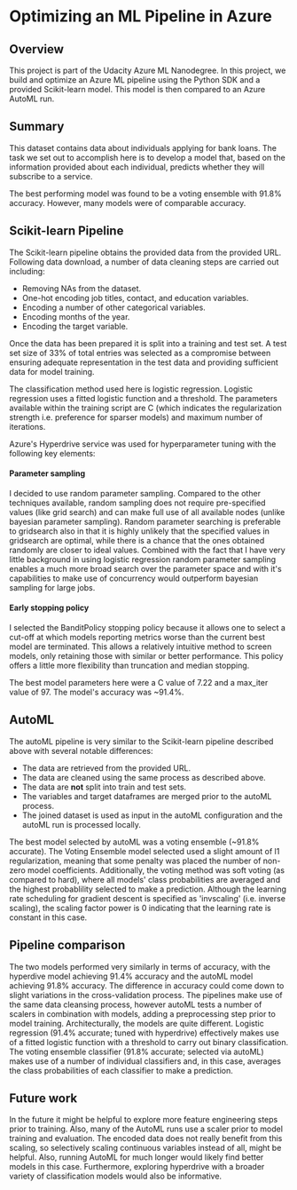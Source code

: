 # Optimizing an ML Pipeline in Azure

## Overview
This project is part of the Udacity Azure ML Nanodegree.
In this project, we build and optimize an Azure ML pipeline using the Python SDK and a provided Scikit-learn model.
This model is then compared to an Azure AutoML run.

## Summary
This dataset contains data about individuals applying for bank loans. The task we set out to accomplish here is to develop a model that,
based on the information provided about each individual, predicts whether they will subscribe to a service.

The best performing model was found to be a voting ensemble with 91.8% accuracy. However, many models were of comparable accuracy.

## Scikit-learn Pipeline
The Scikit-learn pipeline obtains the provided data from the provided URL. Following data download, a number of data cleaning steps are carried out including:
- Removing NAs from the dataset.
- One-hot encoding job titles, contact, and education variables.
- Encoding a number of other categorical variables.
- Encoding months of the year.
- Encoding the target variable.

Once the data has been prepared it is split into a training and test set. A test set size of 33% of total entries was selected as a compromise between ensuring adequate representation in the test data and providing sufficient data for model training. 

The classification method used here is logistic regression. Logistic regression uses a fitted logistic function and a threshold. The parameters available within the training script are C (which indicates the regularization strength i.e. preference for sparser models) and maximum number of iterations.

Azure's Hyperdrive service was used for hyperparameter tuning with the following key elements:

#### Parameter sampling
I decided to use random parameter sampling. Compared to the other techniques available, random sampling does not require pre-specified values (like grid search) and can make full use of all available nodes (unlike bayesian parameter sampling). Random parameter searching is preferable to gridsearch also in that it is highly unlikely that the specified values in gridsearch are optimal, while there is a chance that the ones obtained randomly are closer to ideal values. Combined with the fact that I have very little background in using logistic regression random parameter sampling enables a much more broad search over the parameter space and with it's capabilities to make use of concurrency would outperform bayesian sampling for large jobs.

#### Early stopping policy
I selected the BanditPolicy stopping policy because it allows one to select a cut-off at which models reporting metrics worse than the current best model are terminated. This allows a relatively intuitive method to screen models, only retaining those with similar or better performance. This policy offers a little more flexibility than truncation and median stopping.

The best model parameters here were a C value of 7.22 and a max_iter value of 97. The model's accuracy was ~91.4%.

## AutoML
The autoML pipeline is very similar to the Scikit-learn pipeline described above with several notable differences:
- The data are retrieved from the provided URL.
- The data are cleaned using the same process as described above. 
- The data are **not** split into train and test sets.
- The variables and target dataframes are merged prior to the autoML process.
- The joined dataset is used as input in the autoML configuration and the autoML run is processed locally.

The best model selected by autoML was a voting ensemble (~91.8% accurate). The Voting Ensemble model selected used a slight amount of l1 regularization, meaning that some penalty was placed the number of non-zero model coefficients. Additionally, the voting method was soft voting (as compared to hard), where all models' class probabilities are averaged and the highest probablility selected to make a prediction. Although the learning rate scheduling for gradient descent is specified as 'invscaling' (i.e. inverse scaling), the scaling factor power is 0 indicating that the learning rate is constant in this case.

## Pipeline comparison
The two models performed very similarly in terms of accuracy, with the hyperdive model achieving 91.4% accuracy and the autoML model achieving 91.8% accuracy. The difference in accuracy could come down to slight variations in the cross-validation process. The pipelines make use of the same data cleansing process, however autoML tests a number of scalers in combination with models, adding a preprocessing step prior to model training. Architecturally, the models are quite different. Logistic regression (91.4% accurate; tuned with hyperdrive) effectively makes use of a fitted logistic function with a threshold to carry out binary classification. The voting ensemble classifier (91.8% accurate; selected via autoML) makes use of a number of individual classifiers and, in this case, averages the class probabilities of each classifier to make a prediction. 

## Future work
In the future it might be helpful to explore more feature engineering steps prior to training. Also, many of the AutoML runs use a scaler prior to model training and evaluation. The encoded data does not really benefit from this scaling, so selectively scaling continuous variables instead of all, might be helpful. Also, running AutoML for much longer would likely find better models in this case. Furthermore, exploring hyperdrive with a broader variety of classification models would also be informative.

